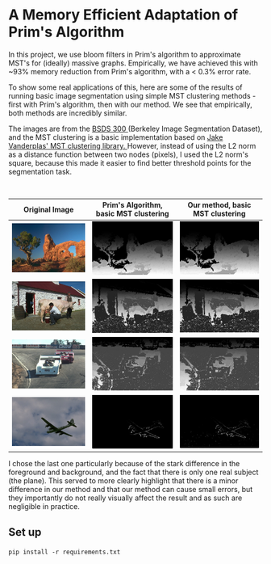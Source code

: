 # A Memory Efficient Adaptation of Prim's Algorithm
In this project, we use bloom filters in Prim's algorithm to approximate MST's for (ideally) massive graphs. Empirically, we have achieved this with ~93% memory reduction from Prim's algorithm, with a < 0.3% error rate.

To show some real applications of this, here are some of the results of running basic image segmentation using simple MST clustering methods - first with Prim's algorithm, then with our method. We see that empirically, both methods are incredibly similar.

The images are from the <a href="https://www2.eecs.berkeley.edu/Research/Projects/CS/vision/bsds/" > BSDS 300 </a> (Berkeley Image Segmentation Dataset), and the MST clustering is a basic implementation based on <a href="https://github.com/jakevdp/mst_clustering/"> Jake Vanderplas' MST clustering library. </a> However, instead of using the L2 norm as a distance function between two nodes (pixels), I used the L2 norm's square, because this made it easier to find better threshold points for the segmentation task.  

<br>

|                   Original Image                   |      Prim's Algorithm, basic MST clustering       |          Our method, basic MST clustering          |
| :------------------------------------------------: | :-----------------------------------------------: | :------------------------------------------------: |
|  <img src="./results/images/img%20one/truth.jpg">  |  <img src="./results/images/img%20one/test.jpg">  |  <img src="./results/images/img%20one/bloom.jpg">  |
|  <img src="./results/images/img%20two/truth.jpg">  |  <img src="./results/images/img%20two/test.jpg">  |  <img src="./results/images/img%20two/bloom.jpg">  |
| <img src="./results/images/img%20three/truth.jpg"> | <img src="./results/images/img%20three/test.jpg"> | <img src="./results/images/img%20three/bloom.jpg"> |
| <img src="./results/images/img%20four/truth.jpg">  | <img src="./results/images/img%20four/test.jpg">  | <img src="./results/images/img%20four/bloom.jpg">  |

I chose the last one particularly because of the stark difference in the foreground and background, and the fact that there is only one real subject (the plane). This served to more clearly highlight that there is a minor difference in our method and that our method can cause small errors, but they importantly do not really visually affect the result and as such are negligible in practice.

## Set up
```pip install -r requirements.txt```
